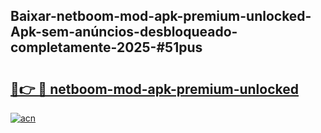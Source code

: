## Baixar-netboom-mod-apk-premium-unlocked-Apk-sem-anúncios-desbloqueado-completamente-2025-#51pus

# <h2><a href="https://ainizakaria.my?title=netboom-mod-apk-premium-unlocked&ref=22M">🔗👉 🔴 netboom-mod-apk-premium-unlocked</a></h2>

[![acn](https://github.com/user-attachments/assets/0f9c940e-d8b0-45ae-aac7-cd30a18b3e1c)](https://ainizakaria.my?title=netboom-mod-apk-premium-unlocked&ref=22M)

